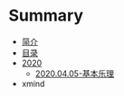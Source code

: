# Summary

* [简介](/README.md)
* [目录](/SUMMARY.md)
* [2020](2020.md)
  * [2020.04.05-基本乐理](2020/20200405ji-ben-le-li.md)
* xmind



